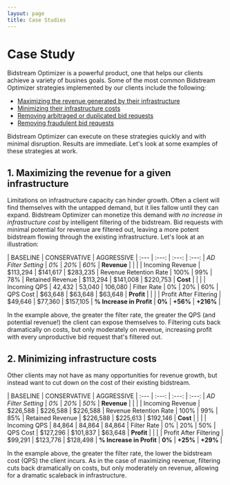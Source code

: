 ```yaml
---
layout: page
title: Case Studies
---
```


# Case Study

Bidstream Optimizer is a powerful product, one that helps our clients achieve a variety of busines goals. Some of the most common Bidstream Optimizer strategies implemented by our clients include the following:

* [Maximizing the revenue generated by their infrastructure](#1--maximizing-the-revenue-for-a-given-infrastructure)
* [Minimizing their infrastructure costs](#2--minimizing-infrastructure-costs)
* [Removing arbitraged or duplicated bid requests](#)
* [Removing fraudulent bid requests](#)

Bidstream Optimizer can execute on these strategies quickly and with minimal disruption. Results are immediate. Let's look at some examples of these strategies at work.

## 1. Maximizing the revenue for a given infrastructure

Limitations on infrastructure capacity can hinder growth. Often a client will find themselves with the untapped demand, but it lies fallow until they can expand. Bidstream Optimizer can monetize this demand *with no increase in infrastructure cost* by intelligent filtering of the bidstream. Bid requests with minimal potential for revenue are filtered out, leaving a more potent bidstream flowing through the existing infrastructure. Let's look at an illustration:

 | BASELINE | CONSERVATIVE  | AGGRESSIVE |
:--- | :---: | :---: | :---: |
*AD Filter Setting* | *0%* | *20%* | *60%* |
 **Revenue** | | | |
Incoming Revenue | $113,294 | $141,617 | $283,235 |
Revenue Retention Rate | 100% | 99% | 78% |
Retained Revenue | $113,294 | $141,008 | $220,753 |
 **Cost** | | | |
Incoming QPS | 42,432 | 53,040 | 106,080 |
Filter Rate | 0% | 20% | 60% |
QPS Cost | $63,648 | $63,648 | $63,648 |
 **Profit** | | | |
Profit After Filtering | $49,646 | $77,360 | $157,105 |
 **% Increase in Profit** | **0%** | **+56%** | **+216%** |

In the example above, the greater the filter rate, the greater the QPS (and potential revenue!) the client can expose themselves to. Filtering cuts back dramatically on costs, but only moderately on revenue, increasing profit with every unproductive bid request that's filtered out.

## 2. Minimizing infrastructure costs

Other clients may not have as many opportunities for revenue growth, but instead want to cut down on the cost of their existing bidstream. 

 | BASELINE | CONSERVATIVE  | AGGRESSIVE |
:--- | :---: | :---: | :---: |
*AD Filter Setting* | *0%* | *20%* | *50%* |
 **Revenue** | | | |
Incoming Revenue | $226,588 | $226,588 | $226,588 |
Revenue Retention Rate | 100% | 99% | 85% |
Retained Revenue | $226,588 | $225,613 | $192,146 |
 **Cost** | | | |
Incoming QPS | 84,864 | 84,864 | 84,864 |
Filter Rate | 0% | 20% | 50% |
QPS Cost | $127,296 | $101,837 | $63,648 |
 **Profit** | | | |
Profit After Filtering | $99,291 | $123,776 | $128,498 |
 **% Increase in Profit** | **0%** | **+25%** | **+29%** |

In the example above, the greater the filter rate, the lower the bidstream cost (QPS) the client incurs. As in the case of maximizing revenue, filtering cuts back dramatically on costs, but only moderately on revenue, allowing for a dramatic scaleback in infrastructure.
